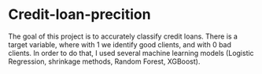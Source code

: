 # Credit-loan-precition
The goal of this project is to accurately classify credit loans. There is a target variable, where with 1 we identify good clients, and with 0 bad clients. In order to do that, I used several machine learning models (Logistic Regression, shrinkage methods, Random Forest, XGBoost).
